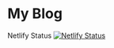# My Blog

Netlify Status
[![Netlify Status](https://api.netlify.com/api/v1/badges/6b5b7d5a-46ae-41d2-b10e-ff39923aa617/deploy-status)](https://app.netlify.com/sites/deleven/deploys)

